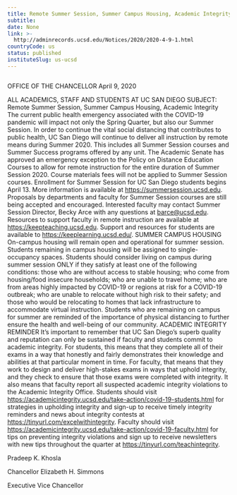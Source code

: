 ```yaml
---
title: Remote Summer Session, Summer Campus Housing, Academic Integrity
subtitle: 
date: None
link: >-
  http://adminrecords.ucsd.edu/Notices/2020/2020-4-9-1.html
countryCode: us
status: published
instituteSlug: us-ucsd
---
```

![]()

OFFICE OF THE CHANCELLOR April 9, 2020

ALL ACADEMICS, STAFF AND STUDENTS AT UC SAN DIEGO SUBJECT: Remote Summer Session, Summer Campus Housing, Academic Integrity The current public health emergency associated with the COVID-19 pandemic will impact not only the Spring Quarter, but also our Summer Session. In order to continue the vital social distancing that contributes to public health, UC San Diego will continue to deliver all instruction by remote means during Summer 2020. This includes all Summer Session courses and Summer Success programs offered by any unit. The Academic Senate has approved an emergency exception to the Policy on Distance Education Courses to allow for remote instruction for the entire duration of Summer Session 2020. Course materials fees will not be applied to Summer Session courses. Enrollment for Summer Session for UC San Diego students begins April 13. More information is available at https://summersession.ucsd.edu. Proposals by departments and faculty for Summer Session courses are still being accepted and encouraged. Interested faculty may contact Summer Session Director, Becky Arce with any questions at barce@ucsd.edu. Resources to support faculty in remote instruction are available at https://keepteaching.ucsd.edu. Support and resources for students are available to https://keeplearning.ucsd.edu/. SUMMER CAMPUS HOUSING On-campus housing will remain open and operational for summer session. Students remaining in campus housing will be assigned to single-occupancy spaces. Students should consider living on campus during summer session ONLY if they satisfy at least one of the following conditions: those who are without access to stable housing; who come from housing/food insecure households; who are unable to travel home; who are from areas highly impacted by COVID-19 or regions at risk for a COVID-19 outbreak; who are unable to relocate without high risk to their safety; and those who would be relocating to homes that lack infrastructure to accommodate virtual instruction. Students who are remaining on campus for summer are reminded of the importance of physical distancing to further ensure the health and well-being of our community. ACADEMIC INTEGRITY REMINDER It’s important to remember that UC San Diego’s superb quality and reputation can only be sustained if faculty and students commit to academic integrity. For students, this means that they complete all of their exams in a way that honestly and fairly demonstrates their knowledge and abilities at that particular moment in time. For faculty, that means that they work to design and deliver high-stakes exams in ways that uphold integrity, and they check to ensure that those exams were completed with integrity. It also means that faculty report all suspected academic integrity violations to the Academic Integrity Office. Students should visit https://academicintegrity.ucsd.edu/take-action/covid-19-students.html for strategies in upholding integrity and sign-up to receive timely integrity reminders and news about integrity contests at https://tinyurl.com/excelwithintegrity. Faculty should visit https://academicintegrity.ucsd.edu/take-action/covid-19-faculty.html for tips on preventing integrity violations and sign up to receive newsletters with new tips throughout the quarter at https://tinyurl.com/teachintegrity.



Pradeep K. Khosla

Chancellor Elizabeth H. Simmons

Executive Vice Chancellor